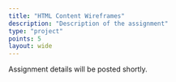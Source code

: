 ```yaml
---
title: "HTML Content Wireframes"
description: "Description of the assignment"
type: "project"
points: 5
layout: wide
---
```


Assignment details will be posted shortly.